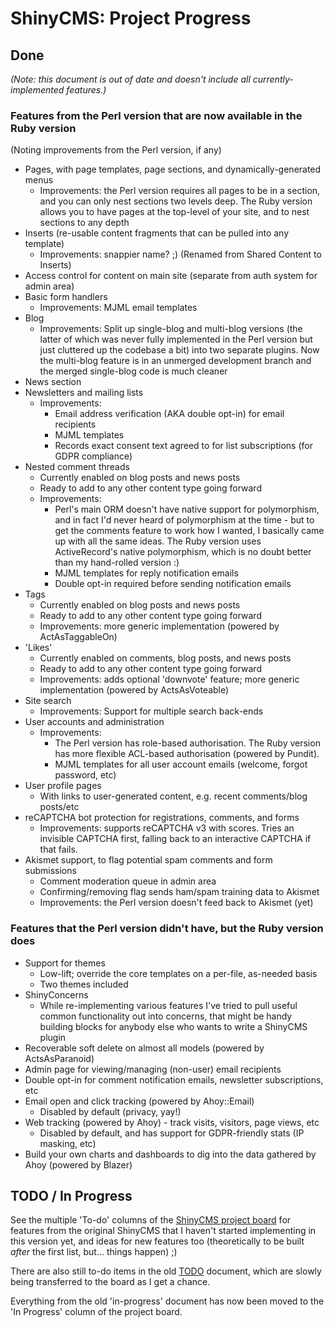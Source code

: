 # ShinyCMS: Project Progress

## Done

_(Note: this document is out of date and doesn't include all currently-implemented features.)_

### Features from the Perl version that are now available in the Ruby version

(Noting improvements from the Perl version, if any)

* Pages, with page templates, page sections, and dynamically-generated menus
    * Improvements: the Perl version requires all pages to be in a section, and
    you can only nest sections two levels deep. The Ruby version allows you to
    have pages at the top-level of your site, and to nest sections to any depth
* Inserts (re-usable content fragments that can be pulled into any template)
    * Improvements: snappier name? ;) (Renamed from Shared Content to Inserts)
* Access control for content on main site (separate from auth system for admin area)
* Basic form handlers
    * Improvements: MJML email templates
* Blog
    * Improvements: Split up single-blog and multi-blog versions (the latter of
    which was never fully implemented in the Perl version but just cluttered
    up the codebase a bit) into two separate plugins. Now the multi-blog
    feature is in an unmerged development branch and the merged single-blog
    code is much cleaner
* News section
* Newsletters and mailing lists
    * Improvements:
        * Email address verification (AKA double opt-in) for email recipients
        * MJML templates
        * Records exact consent text agreed to for list subscriptions (for GDPR compliance)
* Nested comment threads
    * Currently enabled on blog posts and news posts
    * Ready to add to any other content type going forward
    * Improvements:
        * Perl's main ORM doesn't have native support for polymorphism,
        and in fact I'd never heard of polymorphism at the time - but to get the
        comments feature to work how I wanted, I basically came up with all the
        same ideas. The Ruby version uses ActiveRecord's native polymorphism,
        which is no doubt better than my hand-rolled version :)
        * MJML templates for reply notification emails
        * Double opt-in required before sending notification emails
* Tags
    * Currently enabled on blog posts and news posts
    * Ready to add to any other content type going forward
    * Improvements: more generic implementation (powered by ActAsTaggableOn)
* 'Likes'
    * Currently enabled on comments, blog posts, and news posts
    * Ready to add to any other content type going forward
    * Improvements: adds optional 'downvote' feature; more generic implementation
    (powered by ActsAsVoteable)
* Site search
    * Improvements: Support for multiple search back-ends
* User accounts and administration
    * Improvements:
      * The Perl version has role-based authorisation. The Ruby version has
      more flexible ACL-based authorisation (powered by Pundit).
      * MJML templates for all user account emails (welcome, forgot password, etc)
* User profile pages
    * With links to user-generated content, e.g. recent comments/blog posts/etc
* reCAPTCHA bot protection for registrations, comments, and forms
    * Improvements: supports reCAPTCHA v3 with scores. Tries an invisible
    CAPTCHA first, falling back to an interactive CAPTCHA if that fails.
* Akismet support, to flag potential spam comments and form submissions
    * Comment moderation queue in admin area
    * Confirming/removing flag sends ham/spam training data to Akismet
    * Improvements: the Perl version doesn't feed back to Akismet (yet)

### Features that the Perl version didn't have, but the Ruby version does

* Support for themes
    * Low-lift; override the core templates on a per-file, as-needed basis
    * Two themes included
* ShinyConcerns
    * While re-implementing various features I've tried to pull useful common
      functionality out into concerns, that might be handy building blocks for
      anybody else who wants to write a ShinyCMS plugin
* Recoverable soft delete on almost all models (powered by ActsAsParanoid)
* Admin page for viewing/managing (non-user) email recipients
* Double opt-in for comment notification emails, newsletter subscriptions, etc
* Email open and click tracking (powered by Ahoy::Email)
    * Disabled by default (privacy, yay!)
* Web tracking (powered by Ahoy) - track visits, visitors, page views, etc
    * Disabled by default, and has support for GDPR-friendly stats (IP masking, etc)
* Build your own charts and dashboards to dig into the data gathered by Ahoy (powered by Blazer)


## TODO / In Progress

See the multiple 'To-do' columns of the [ShinyCMS project board](https://github.com/denny/ShinyCMS-ruby/projects/1) for features from the original ShinyCMS that I haven't started implementing in this version yet, and ideas for new features too (theoretically to be built _after_ the first list, but... things happen) ;)

There are also still to-do items in the old [TODO](TODO.md) document, which are slowly being transferred to the board as I get a chance.

Everything from the old 'in-progress' document has now been moved to the 'In Progress' column of the project board.
